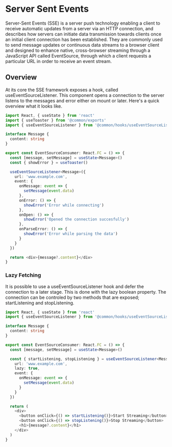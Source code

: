# Server Sent Events

Server-Sent Events (SSE) is a server push technology enabling a client to receive automatic updates from a server via an HTTP connection, and describes how servers can initiate data transmission towards clients once an initial client connection has been established. They are commonly used to send message updates or continuous data streams to a browser client and designed to enhance native, cross-browser streaming through a JavaScript API called EventSource, through which a client requests a particular URL in order to receive an event stream.

## Overview

At its core the SSE framework exposes a hook, called useEventSourceListener. This component opens a connection to the server listens to the messages and error either on mount or later. Here's a quick overview what it looks like.

```typescript
import React, { useState } from 'react'
import { useToaster } from '@common/exports'
import { useEventSourceListener } from '@common/hooks/useEventSourceListener'

interface Message {
  content: string
}

export const EventSourceConsumer: React.FC = () => {
  const [message, setMessage] = useState<Message>()
  const { showError } = useToaster()

  useEventSourceListener<Message>({
    url: 'www.example.com',
    event: {
      onMessage: event => {
        setMessage(event.data)
      },
      onError: () => {
        showError('Error while connecting')
      },
      onOpen: () => {
        showError('Opened the connection succesfully')
      },
      onParseError: () => {
        showError('Error while parsing the data')
      }
    }
  })

  return <div>{message?.content}</div>
}
```

### Lazy Fetching

It is possible to use a useEventSourceListener hook and defer the connection to a later stage. This is done with the lazy boolean property. The connection can be controled by two methods that are exposed; startListening and stopListening.

```typescript
import React, { useState } from 'react'
import { useEventSourceListener } from '@common/hooks/useEventSourceListener'

interface Message {
  content: string
}

export const EventSourceConsumer: React.FC = () => {
  const [message, setMessage] = useState<Message>()

  const { startListening, stopListening } = useEventSourceListener<Message>({
    url: 'www.example.com',
    lazy: true,
    event: {
      onMessage: event => {
        setMessage(event.data)
      }
    }
  })

  return (
    <div>
      <button onClick={() => startListening()}>Start Streaming</button>
      <button onClick={() => stopListening()}>Stop Streaming</button>
      <h1>{message?.content}</h1>
    </div>
  )
}
```
